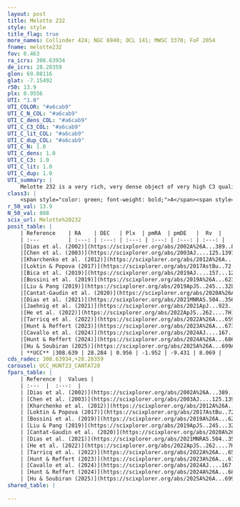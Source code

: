 ```yaml
---
layout: post
title: Melotte 232
style: style
title_flag: true
more_names: Collinder 424; NGC 6940; OCL 141; MWSC 3370; FoF 2054
fname: melotte232
fov: 0.463
ra_icrs: 308.63934
de_icrs: 28.28359
glon: 69.88116
glat: -7.15492
r50: 13.9
plx: 0.9556
UTI: "1.0"
UTI_COLOR: "#a6cab9"
UTI_C_N_COL: "#a6cab9"
UTI_C_dens_COL: "#a6cab9"
UTI_C_C3_COL: "#a6cab9"
UTI_C_lit_COL: "#a6cab9"
UTI_C_dup_COL: "#a6cab9"
UTI_C_N: 1.0
UTI_C_dens: 1.0
UTI_C_C3: 1.0
UTI_C_lit: 1.0
UTI_C_dup: 1.0
UTI_summary: |
    Melotte 232 is a very rich, very dense object of very high C3 quality. It is very well-studied in the literature.
class3: |
    <span style="color: green; font-weight: bold;">A</span><span style="color: green; font-weight: bold;">A</span>
r_50_val: 13.9
N_50_val: 808
scix_url: Melotte%20232
posit_table: |
    | Reference    | RA    | DEC   | Plx  | pmRA  | pmDE   |  Rv  |
    | :---         | :---: | :---: | :---: | :---: | :---: | :---: |
    |[Dias et al. (2002)](https://scixplorer.org/abs/2002A%26A...389..871D) | 308.608 | 28.283 | -- | -3.4 | -4.47 | 7.89 |
    |[Chen et al. (2003)](https://scixplorer.org/abs/2003AJ....125.1397C) | 308.656 | 28.302 | -- | -2.23 | -9.7 | 7.7 |
    |[Kharchenko et al. (2012)](https://scixplorer.org/abs/2012A%26A...543A.156K) | 308.61 | 28.28 | -- | -1.6 | -8.69 | -- |
    |[Loktin & Popova (2017)](https://scixplorer.org/abs/2017AstBu..72..257L) | 308.61 | 28.283 | -- | -0.935 | -1.834 | 4.7 |
    |[Bica et al. (2019)](https://scixplorer.org/abs/2019AJ....157...12B) | 308.612 | 28.317 | -- | -- | -- | -- |
    |[Bossini et al. (2019)](https://scixplorer.org/abs/2019A%26A...623A.108B) | 308.626 | 28.278 | -- | -- | -- | -- |
    |[Liu & Pang (2019)](https://scixplorer.org/abs/2019ApJS..245...32L) | 308.632 | 28.299 | 0.951 | -1.971 | -9.398 | -- |
    |[Cantat-Gaudin et al. (2020)](https://scixplorer.org/abs/2020A%26A...640A...1C) | 308.626 | 28.278 | 0.947 | -1.954 | -9.413 | -- |
    |[Dias et al. (2021)](https://scixplorer.org/abs/2021MNRAS.504..356D) | 308.615 | 28.273 | 0.95 | -1.958 | -9.411 | 8.047 |
    |[Jaehnig et al. (2021)](https://scixplorer.org/abs/2021ApJ...923..129J) | 308.619 | 28.269 | 0.977 | -1.977 | -9.415 | -- |
    |[He et al. (2022)](https://scixplorer.org/abs/2022ApJS..262....7H) | 308.628 | 28.294 | 0.958 | -1.949 | -9.437 | -- |
    |[Tarricq et al. (2022)](https://scixplorer.org/abs/2022A%26A...659A..59T) | 308.626 | 28.249 | 0.959 | -1.941 | -9.43 | -- |
    |[Hunt & Reffert (2023)](https://scixplorer.org/abs/2023A%26A...673A.114H) | 308.591 | 28.258 | 0.958 | -1.954 | -9.437 | 8.023 |
    |[Cavallo et al. (2024)](https://scixplorer.org/abs/2024AJ....167...12C) | 308.633 | 28.292 | 0.959 | -- | -- | -- |
    |[Hunt & Reffert (2024)](https://scixplorer.org/abs/2024A%26A...686A..42H) | 308.591 | 28.258 | 0.958 | -1.954 | -9.437 | 8.023 |
    |[Hu & Soubiran (2025)](https://scixplorer.org/abs/2025A%26A...699A.246H) | 308.633 | 28.292 | -- | -- | -- | -- |
    | **UCC** |308.639 | 28.284 | 0.956 | -1.952 | -9.431 | 8.069 | 
cds_radec: 308.63934,+28.28359
carousel: UCC_HUNT23_CANTAT20
fpars_table: |
    | Reference |  Values |
    | :---  |  :---:  |
    | [Dias et al. (2002)](https://scixplorer.org/abs/2002A%26A...389..871D) | `E(B-V)=0.214, Dist=770.0, Age=8.858, [Fe/H]=0.013` |
    | [Chen et al. (2003)](https://scixplorer.org/abs/2003AJ....125.1397C) | `E(B-V)=0.214, HDis=770, Age=0.72, [Fe/H]_1=0.01, [Fe/H]_2=0.02` |
    | [Kharchenko et al. (2012)](https://scixplorer.org/abs/2012A%26A...543A.156K) | `e_bv=0.21, distance=844, log_age=8.98, metallicity=0.013` |
    | [Loktin & Popova (2017)](https://scixplorer.org/abs/2017AstBu..72..257L) | `E(B-V)=0.205, Dmod=9.624, logt=8.879` |
    | [Bossini et al. (2019)](https://scixplorer.org/abs/2019A%26A...623A.108B) | `AV=0.455, Dist=10.07, logA=9.01, Fe/H=0.15` |
    | [Liu & Pang (2019)](https://scixplorer.org/abs/2019ApJS..245...32L) | `Age=1.95, Z=-0.5` |
    | [Cantat-Gaudin et al. (2020)](https://scixplorer.org/abs/2020A%26A...640A...1C) | `AVNN=0.41, DMNN=10.21, AgeNN=9.13` |
    | [Dias et al. (2021)](https://scixplorer.org/abs/2021MNRAS.504..356D) | `Av=0.686, Dist=992, logage=9.07, [Fe/H]=-0.032` |
    | [He et al. (2022)](https://scixplorer.org/abs/2022ApJS..262....7H) | `A0=0.8, logAge=8.95` |
    | [Tarricq et al. (2022)](https://scixplorer.org/abs/2022A%26A...659A..59T) | `Dist=1075, logAgeNN=9.14` |
    | [Hunt & Reffert (2023)](https://scixplorer.org/abs/2023A%26A...673A.114H) | `AV50=0.454, diffAV50=0.665, MOD50=9.981, logAge50=8.886` |
    | [Cavallo et al. (2024)](https://scixplorer.org/abs/2024AJ....167...12C) | `AV50=0.78, dMod50=10.12, logAge50=8.93, [Fe/H]50=0.17` |
    | [Hunt & Reffert (2024)](https://scixplorer.org/abs/2024A%26A...686A..42H) | `MassJ=2132.11` |
    | [Hu & Soubiran (2025)](https://scixplorer.org/abs/2025A%26A...699A.246H) | `MA22=-0.12, MA23f=-0.05, MA23g=0.02, MZ23=0.08, MK24=-0.03, MF24=-0.01` |
shared_table: |
    
---
```


